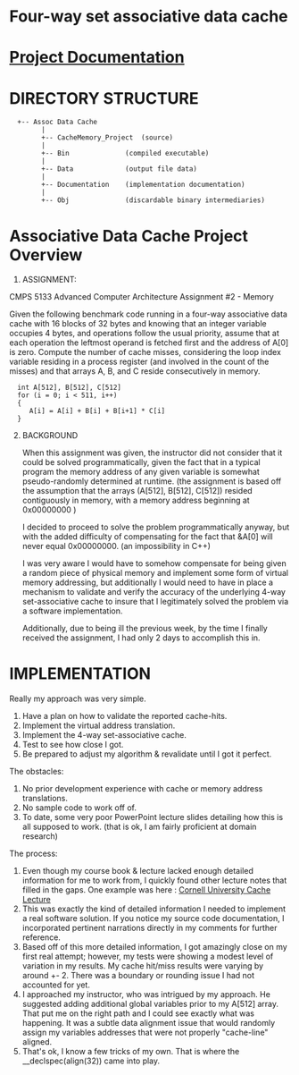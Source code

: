 # Four-way set associative data cache
  
# [Project Documentation](https://mlshort.github.io/AssocDataCache/html/index.html)

DIRECTORY STRUCTURE
===================
```
  +-- Assoc Data Cache
        |
        +-- CacheMemory_Project  (source)
        |
        +-- Bin              (compiled executable)
        |
        +-- Data             (output file data)
        |
        +-- Documentation    (implementation documentation)
        |
        +-- Obj              (discardable binary intermediaries)  
```    

Associative Data Cache Project Overview
========================================================================

1. ASSIGNMENT:

  CMPS 5133 Advanced Computer Architecture
  Assignment #2 - Memory

  Given the following benchmark code running in a four-way associative data 
  cache with 16 blocks of 32 bytes and knowing that an integer variable 
  occupies 4 bytes, and operations follow the usual priority, assume that 
  at each operation the leftmost operand is fetched first and the address of 
  A[0] is zero. Compute the number of cache misses, considering the loop index 
  variable residing in a process register (and involved in the count of the 
  misses) and that arrays A, B, and C reside consecutively in memory.
      
      int A[512], B[512], C[512]
      for (i = 0; i < 511, i++)
      {
         A[i] = A[i] + B[i] + B[i+1] * C[i]
      }

2. BACKGROUND

   When this assignment was given, the instructor did not consider that it could 
   be solved programmatically, given the fact that in a typical program the memory 
   address of any given variable is somewhat pseudo-randomly determined at runtime. 
   (the assignment is based off the assumption that the arrays (A[512], B[512], C[512])
   resided contiguously in memory, with a memory address beginning at 0x00000000 )

   I decided to proceed to solve the problem programmatically anyway, but with 
   the added difficulty of compensating for the fact that &A[0] will never equal 
   0x00000000. (an impossibility in C++)

   I was very aware I would have to somehow compensate for being given a random
   piece of physical memory and implement some form of virtual memory addressing, 
   but additionally I would need to have in place a mechanism to validate and 
   verify the accuracy of the underlying 4-way set-associative cache to insure 
   that I legitimately solved the problem via a software implementation.

   Additionally, due to being ill the previous week, by the time I finally 
   received the assignment, I had only 2 days to accomplish this in.

  IMPLEMENTATION
===============================================================================

   Really my approach was very simple.
   1. Have a plan on how to validate the reported cache-hits.
   2. Implement the virtual address translation.
   3. Implement the 4-way set-associative cache.
   4. Test to see how close I got.
   5. Be prepared to adjust my algorithm & revalidate until I got it perfect.   

   The obstacles:
   1. No prior development experience with cache or memory address translations.
   2. No sample code to work off of.
   3. To date, some very poor PowerPoint lecture slides detailing how this is all
      supposed to work. (that is ok, I am fairly proficient at domain research)

   The process:
   1.  Even though my course book & lecture lacked enough detailed information 
       for me to work from, I quickly found other lecture notes that filled in the 
       gaps.  One example was here : 
       [Cornell University Cache Lecture](http://www.cs.cornell.edu/~tomf/notes/cps104/cache.html])
   2.  This was exactly the kind of detailed information I needed to implement a 
       real software solution.  If you notice my source code documentation, I 
       incorporated pertinent narrations directly in my comments for further 
       reference.
   3.  Based off of this more detailed information, I got amazingly close on my 
       first real attempt; however, my tests were showing a modest level of 
       variation in my results.  My cache hit/miss results were varying by 
       around +- 2.  There was a boundary or rounding issue I had not accounted 
       for yet.
   4.  I approached my instructor, who was intrigued by my approach.  He suggested
       adding additional global variables prior to my A[512] array.  That put me 
       on the right path and I could see exactly what was happening.  It was a 
       subtle data alignment issue that would randomly assign my variables addresses 
       that were not properly "cache-line" aligned.
   5.  That's ok, I know a few tricks of my own.  That is where the __declspec(align(32)) 
       came into play.
